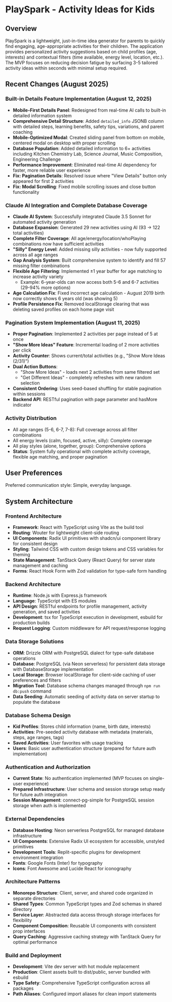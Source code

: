 # PlaySpark - Activity Ideas for Kids

## Overview

PlaySpark is a lightweight, just-in-time idea generator for parents to quickly find engaging, age-appropriate activities for their children. The application provides personalized activity suggestions based on child profiles (age, interests) and contextual filters (time available, energy level, location, etc.). The MVP focuses on reducing decision fatigue by surfacing 3-5 tailored activity ideas within seconds with minimal setup required.

## Recent Changes (August 2025)

### Built-in Details Feature Implementation (August 12, 2025)
- **Mobile-First Details Panel**: Redesigned from real-time AI calls to built-in detailed information system
- **Comprehensive Detail Structure**: Added `detailed_info` JSONB column with detailed steps, learning benefits, safety tips, variations, and parent coaching
- **Mobile-Optimized Modal**: Created sliding panel from bottom on mobile, centered modal on desktop with proper scrolling
- **Database Population**: Added detailed information to 6+ activities including Kitchen Chemistry Lab, Science Journal, Music Composition, Engineering Challenge
- **Performance Improvement**: Eliminated real-time AI dependency for faster, more reliable user experience
- **Fix: Pagination Details**: Resolved issue where "View Details" button only appeared for first 2 activities
- **Fix: Modal Scrolling**: Fixed mobile scrolling issues and close button functionality

### Claude AI Integration and Complete Database Coverage
- **Claude AI System**: Successfully integrated Claude 3.5 Sonnet for automated activity generation
- **Database Expansion**: Generated 29 new activities using AI (93 → 122 total activities)
- **Complete Filter Coverage**: All age/energy/location/whoPlaying combinations now have sufficient activities
- **"Silly" Energy Level**: Added missing silly activities - now fully supported across all age ranges
- **Gap Analysis System**: Built comprehensive system to identify and fill 57 missing filter combinations
- **Flexible Age Filtering**: Implemented ±1 year buffer for age matching to increase activity variety
  - Example: 6-year-olds can now access both 5-6 and 6-7 activities (29-94% more options)
- **Age Calculation Fix**: Fixed incorrect age calculation - August 2019 birth now correctly shows 6 years old (was showing 5)
- **Profile Persistence Fix**: Removed localStorage clearing that was deleting saved profiles on each home page visit

### Pagination System Implementation (August 11, 2025)
- **Proper Pagination**: Implemented 2 activities per page instead of 5 at once
- **"Show More Ideas" Feature**: Incremental loading of 2 more activities per click
- **Activity Counter**: Shows current/total activities (e.g., "Show More Ideas (2/31)")
- **Dual Action Buttons**: 
  - "Show More Ideas" - loads next 2 activities from same filtered set
  - "Get Different Ideas" - completely refreshes with new random selection
- **Consistent Ordering**: Uses seed-based shuffling for stable pagination within sessions
- **Backend API**: RESTful pagination with page parameter and hasMore indicator

### Activity Distribution
- All age ranges (5-6, 6-7, 7-8): Full coverage across all filter combinations
- All energy levels (calm, focused, active, silly): Complete coverage
- All play styles (alone, together, group): Comprehensive options
- **Status**: System fully operational with complete activity coverage, flexible age matching, and proper pagination

## User Preferences

Preferred communication style: Simple, everyday language.

## System Architecture

### Frontend Architecture
- **Framework**: React with TypeScript using Vite as the build tool
- **Routing**: Wouter for lightweight client-side routing
- **UI Components**: Radix UI primitives with shadcn/ui component library for consistent design
- **Styling**: Tailwind CSS with custom design tokens and CSS variables for theming
- **State Management**: TanStack Query (React Query) for server state management and caching
- **Forms**: React Hook Form with Zod validation for type-safe form handling

### Backend Architecture
- **Runtime**: Node.js with Express.js framework
- **Language**: TypeScript with ES modules
- **API Design**: RESTful endpoints for profile management, activity generation, and saved activities
- **Development**: tsx for TypeScript execution in development, esbuild for production builds
- **Request Logging**: Custom middleware for API request/response logging

### Data Storage Solutions
- **ORM**: Drizzle ORM with PostgreSQL dialect for type-safe database operations
- **Database**: PostgreSQL (via Neon serverless) for persistent data storage with DatabaseStorage implementation
- **Local Storage**: Browser localStorage for client-side caching of user preferences and filters
- **Migration Tool**: Database schema changes managed through `npm run db:push` command
- **Data Seeding**: Automatic seeding of activity data on server startup to populate the database

### Database Schema Design
- **Kid Profiles**: Stores child information (name, birth date, interests)
- **Activities**: Pre-seeded activity database with metadata (materials, steps, age ranges, tags)
- **Saved Activities**: User favorites with usage tracking
- **Users**: Basic user authentication structure (prepared for future auth implementation)

### Authentication and Authorization
- **Current State**: No authentication implemented (MVP focuses on single-user experience)
- **Prepared Infrastructure**: User schema and session storage setup ready for future auth integration
- **Session Management**: connect-pg-simple for PostgreSQL session storage when auth is implemented

### External Dependencies
- **Database Hosting**: Neon serverless PostgreSQL for managed database infrastructure
- **UI Components**: Extensive Radix UI ecosystem for accessible, unstyled primitives
- **Development Tools**: Replit-specific plugins for development environment integration
- **Fonts**: Google Fonts (Inter) for typography
- **Icons**: Font Awesome and Lucide React for iconography

### Architecture Patterns
- **Monorepo Structure**: Client, server, and shared code organized in separate directories
- **Shared Types**: Common TypeScript types and Zod schemas in shared directory
- **Service Layer**: Abstracted data access through storage interfaces for flexibility
- **Component Composition**: Reusable UI components with consistent prop interfaces
- **Query Caching**: Aggressive caching strategy with TanStack Query for optimal performance

### Build and Deployment
- **Development**: Vite dev server with hot module replacement
- **Production**: Client assets built to dist/public, server bundled with esbuild
- **Type Safety**: Comprehensive TypeScript configuration across all packages
- **Path Aliases**: Configured import aliases for clean import statements